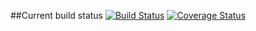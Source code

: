 ##Current build status
[![Build Status](https://travis-ci.org/kenenbek/travisci.svg?branch=master)](https://travis-ci.org/kenenbek/travisci)
[![Coverage Status](https://coveralls.io/repos/github/kenenbek/travisci/badge.svg?branch=master)](https://coveralls.io/github/kenenbek/travisci?branch=master)
